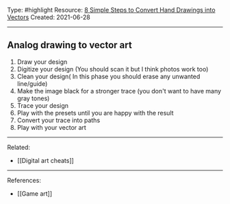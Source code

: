 Type: #highlight 
Resource: [8 Simple Steps to Convert Hand Drawings into Vectors](https://blog.designcrowd.com/article/635/8-simple-steps-to-convert-hand-drawings-into-vectors)
Created: 2021-06-28

---
## Analog drawing to vector art 
1. Draw your design
2. Digitize your design (You should scan it but I think photos work too)
3. Clean your design( In this phase you should erase any unwanted line/guide)
4. Make the image black for a stronger trace (you don't want to have many gray tones)
5. Trace your design
6. Play with the presets until you are happy with the result
7. Convert your trace into paths
8. Play with your vector art

---
Related:
- [[Digital art cheats]]

---
References:
- [[Game art]]
